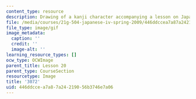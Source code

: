 ```yaml
---
content_type: resource
description: Drawing of a kanji character accompanying a lesson on Japanese.
file: /media/courses/21g-504-japanese-iv-spring-2009/446ddccea7a87a24219056b3746e7a06_3072.gif
file_type: image/gif
image_metadata:
  caption: ''
  credit: ''
  image-alt: ''
learning_resource_types: []
ocw_type: OCWImage
parent_title: Lesson 20
parent_type: CourseSection
resourcetype: Image
title: '3072'
uid: 446ddcce-a7a8-7a24-2190-56b3746e7a06
---
```

